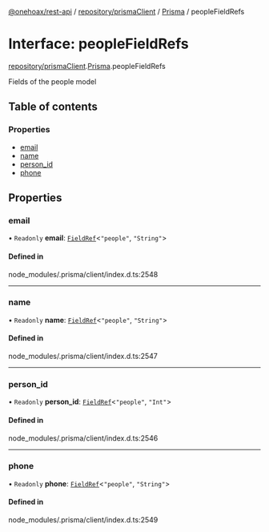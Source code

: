 [@onehoax/rest-api](../README.md) / [repository/prismaClient](../modules/repository_prismaClient.md) / [Prisma](../modules/repository_prismaClient.Prisma.md) / peopleFieldRefs

# Interface: peopleFieldRefs

[repository/prismaClient](../modules/repository_prismaClient.md).[Prisma](../modules/repository_prismaClient.Prisma.md).peopleFieldRefs

Fields of the people model

## Table of contents

### Properties

- [email](repository_prismaClient.Prisma.peopleFieldRefs.md#email)
- [name](repository_prismaClient.Prisma.peopleFieldRefs.md#name)
- [person\_id](repository_prismaClient.Prisma.peopleFieldRefs.md#person_id)
- [phone](repository_prismaClient.Prisma.peopleFieldRefs.md#phone)

## Properties

### email

• `Readonly` **email**: [`FieldRef`](../modules/repository_prismaClient.Prisma.md#fieldref)<``"people"``, ``"String"``\>

#### Defined in

node_modules/.prisma/client/index.d.ts:2548

___

### name

• `Readonly` **name**: [`FieldRef`](../modules/repository_prismaClient.Prisma.md#fieldref)<``"people"``, ``"String"``\>

#### Defined in

node_modules/.prisma/client/index.d.ts:2547

___

### person\_id

• `Readonly` **person\_id**: [`FieldRef`](../modules/repository_prismaClient.Prisma.md#fieldref)<``"people"``, ``"Int"``\>

#### Defined in

node_modules/.prisma/client/index.d.ts:2546

___

### phone

• `Readonly` **phone**: [`FieldRef`](../modules/repository_prismaClient.Prisma.md#fieldref)<``"people"``, ``"String"``\>

#### Defined in

node_modules/.prisma/client/index.d.ts:2549
